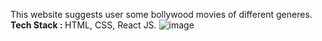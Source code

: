 This website suggests user some bollywood movies of different generes.<br>
<strong>Tech Stack : </strong>HTML, CSS, React JS.
![image](https://user-images.githubusercontent.com/105967722/194032111-500d3c39-2c60-4a5e-a4b4-bcc9fb47ed4a.png)

